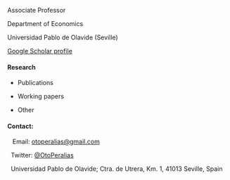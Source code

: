 


Associate Professor

Department of Economics

Universidad Pablo de Olavide (Seville)

[Google Scholar profile](https://scholar.google.co.uk/citations?user=AUO5R7QAAAAJ&hl=en)



#### Research

* Publications

* Working papers

* Other



#### Contact:

&nbsp;&nbsp; Email: [<u>otoperalias@gmail.com</u>](mailto:otoperalias@gmail.com)

&nbsp;&nbsp;Twitter: [@OtoPeralias](https://twitter.com/OtoPeralias)

&nbsp;&nbsp;Universidad Pablo de Olavide; Ctra. de Utrera, Km. 1, 41013 Seville, Spain





